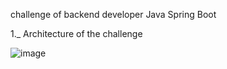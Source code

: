 challenge of backend developer Java Spring Boot

1._ Architecture of the challenge

![image](https://github.com/user-attachments/assets/db9f2b77-013a-4547-a5c7-5c1f08c4b6b9)
